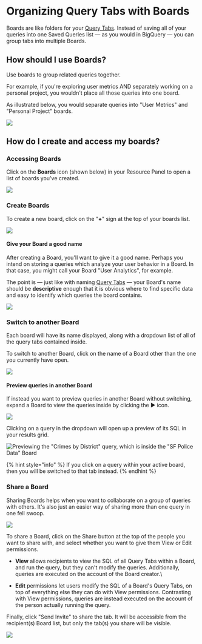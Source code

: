 # Organizing Query Tabs with Boards

Boards are like folders for your [Query Tabs](query-tabs.md). Instead of saving all of your queries into one Saved Queries list — as you would in BigQuery — you can group tabs into multiple Boards.

## How should I use Boards?

Use boards to group related queries together.&#x20;

For example, if you're exploring user metrics AND separately working on a personal project, you wouldn't place all those queries into one board.

As illustrated below, you would separate queries into "User Metrics" and "Personal Project" boards.

![](<../.gitbook/assets/image (7).png>)

## How do I create and access my boards?

### Accessing Boards

Click on the **Boards** icon (shown below) in your Resource Panel to open a list of boards you've created.

![](<../.gitbook/assets/image (8).png>)

### Create Boards

To create a new board, click on the "**+**" sign at the top of your boards list.

![](<../.gitbook/assets/image (9).png>)

#### Give your Board a good name

After creating a Board, you'll want to give it a good name. Perhaps you intend on storing a queries which analyze your user behavior in a Board. In that case, you might call your Board "User Analytics", for example.

The point is — just like with naming [Query Tabs](query-tabs.md) — your Board's name should be **descriptive** enough that it is obvious where to find specific data and easy to identify which queries the board contains.

![](../.gitbook/assets/renameboard.gif)

### Switch to another Board

Each board will have its name displayed, along with a dropdown list of all of the query tabs contained inside.

To switch to another Board, click on the name of a Board other than the one you currently have open.

![](../.gitbook/assets/OpenBoard.gif)

#### Preview queries in another Board

If instead you want to preview queries in another Board without switching, expand a Board to view the queries inside by clicking the ► icon.

![](<../.gitbook/assets/image (10).png>)

Clicking on a query in the dropdown will open up a preview of its SQL in your results grid.

![Previewing the "Crimes by District" query, which is inside the "SF Police Data" Board](../.gitbook/assets/PreviewQuery.jpg)

{% hint style="info" %}
If you click on a query within your active board, then you will be switched to that tab instead.
{% endhint %}

### Share a Board

Sharing Boards helps when you want to collaborate on a group of queries with others. It's also just an easier way of sharing more than one query in one fell swoop.

![](<../.gitbook/assets/image (97).png>)

To share a Board, click on the Share button at the top of the people you want to share with, and select whether you want to give them View or Edit permissions.

* **View** allows recipients to view the SQL of all Query Tabs within a Board, and run the query, but they can't modify the queries. Additionally, queries are executed on the account of the Board creator.\

* **Edit** permissions let users modify the SQL of a Board's Query Tabs, on top of everything else they can do with View permissions. Contrasting with View permissions, queries are instead executed on the account of the person actually running the query.

Finally, click "Send Invite" to share the tab. It will be accessible from the recipient(s) Board list, but only the tab(s) you share will be visible.

![](<../.gitbook/assets/image (97).png>)
